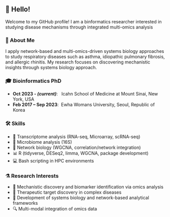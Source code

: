 ## 👋 Hello!

Welcome to my GitHub profile! I am a binformatics researcher interested in studying disease mechanisms through integrated multi-omics analysis

### 🔬 About Me

I apply network-based and multi-omics-driven systems biology approaches to study respiratory diseases such as asthma, idiopathic pulmonary fibrosis, and allergic rhinitis. My research focuses on discovering mechanistic insights through systems biology approach.

### 🎓 Bioinformatics PhD

- **Oct 2023 - *(current)***: &nbsp;&nbsp;Icahn School of Medicine at Mount Sinai, New York, USA
- **Feb 2017 – Sep 2023**: &nbsp;Ewha Womans University, Seoul, Republic of Korea

### 🛠️ Skills

- 🧬 Transcriptome analysis (RNA-seq, Microarray, scRNA-seq)
- 🦠 Microbiome analysis (16S)
- 🔗 Network biology (WGCNA, correlation/network integration)
- 📊 R (tidyverse, DESeq2, limma, WGCNA, package development)
- 💻 Bash scripting in HPC environments

### ⚗️ Research Interests

- 🎯 Mechanistic discovery and biomarker identification via omics analysis  
- 💊 Therapeutic target discovery in complex diseases  
- 🧠 Development of systems biology and network-based analytical frameworks  
- 🔍 Multi-modal integration of omics data

